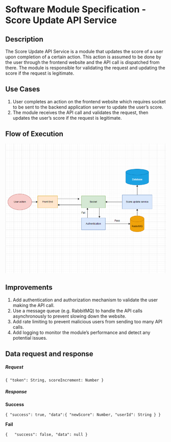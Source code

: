 # Software Module Specification - Score Update API Service

## Description

The Score Update API Service is a module that updates the score of a user upon completion of a certain action. This action is assumed to be done by the user through the frontend website and the API call is dispatched from there. The module is responsible for validating the request and updating the score if the request is legitimate.

## Use Cases

1. User completes an action on the frontend website which requires socket to be sent to the backend application server to update the user’s score.
2. The module receives the API call and validates the request, then updates the user’s score if the request is legitimate.

## Flow of Execution

![alt text](image.png)

## Improvements

1. Add authentication and authorization mechanism to validate the user making the API call.
2. Use a message queue (e.g. RabbitMQ) to handle the API calls asynchronously to prevent slowing down the website.
3. Add rate limiting to prevent malicious users from sending too many API calls.
4. Add logging to monitor the module’s performance and detect any potential issues.

## Data request and response

##### Request

`{
"token": String,
scoreIncrement: Number
}`

##### Response

**Success**

`{
"success": true,
"data":{
"newScore": Number,
"userId": String
}
}`

**Fail**

`{  
 "success": false,
"data": null
}`
